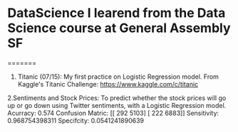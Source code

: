 # DataScience I learend from the Data Science course at General Assembly SF



=======
1. Titanic (07/15):  My first practice on Logistic Regression model. From Kaggle's Titanic Challenge: https://www.kaggle.com/c/titanic

2.Sentiments and Stock Prices: To predict whether the stock prices will go up or go down using Twitter sentiments, with a Logistic Regression model. 
Acurracy: 0.574
Confusion Matric: [[ 292 5103]
                   [ 222 6883]]
Sensitivity: 0.968754398311
Specifcity: 0.0541241890639

